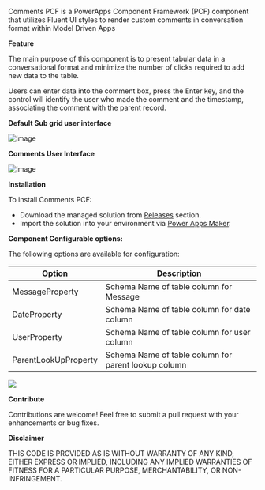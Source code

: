 
Comments PCF is a PowerApps Component Framework (PCF) component that utilizes Fluent UI styles to render custom comments in conversation format within Model Driven Apps

**Feature**

The main purpose of this component is to present tabular data in a conversational format and minimize the number of clicks required to add new data to the table.

Users can enter data into the comment box, press the Enter key, and the control will identify the user who made the comment and the timestamp, associating the comment with the parent record.

**Default Sub grid user interface**

![image](https://github.com/SubramanyaBalakrishna/Comments_PCF/assets/165458063/9a02cf9a-af4f-4a0a-8a13-d63be281da16)


**Comments User Interface**

![image](https://github.com/SubramanyaBalakrishna/Comments_PCF/assets/165458063/541b4812-24d1-4c46-aad5-144ad2b7cefc)


**Installation**

To install Comments PCF:

-   Download the managed solution from [Releases](https://github.com/SubramanyaBalakrishna/Comments_PCF/releases) section.
-   Import the solution into your environment via [Power Apps Maker](https://make.powerapps.com/).

**Component Configurable options:**

The following options are available for configuration:

| **Option**           | **Description**                                      |
|----------------------|------------------------------------------------------|
| MessageProperty      | Schema Name of table column for Message              |
| DateProperty         | Schema Name of table column for date column          |
| UserProperty         | Schema Name of table column for user column          |
| ParentLookUpProperty | Schema Name of table column for parent lookup column |

![](media/66ee1e1256dbcb8eb8eb027ddad2f9ef.png)

**Contribute**

Contributions are welcome! Feel free to submit a pull request with your enhancements or bug fixes.

**Disclaimer**

THIS CODE IS PROVIDED AS IS WITHOUT WARRANTY OF ANY KIND, EITHER EXPRESS OR IMPLIED, INCLUDING ANY IMPLIED WARRANTIES OF FITNESS FOR A PARTICULAR PURPOSE, MERCHANTABILITY, OR NON-INFRINGEMENT.
